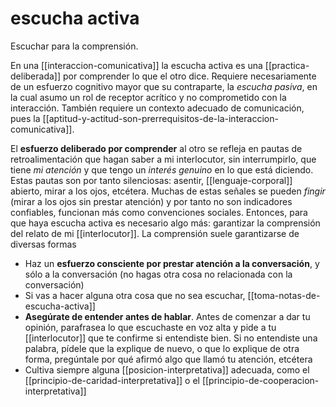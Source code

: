 # escucha activa
Escuchar para la comprensión.

En una [[interaccion-comunicativa]] la escucha activa es una [[practica-deliberada]] por comprender lo que el otro dice. Requiere necesariamente de un esfuerzo cognitivo mayor que su contraparte, la *escucha pasiva*, en la cual asumo un rol de receptor acrítico y no comprometido con la interacción. También requiere un contexto adecuado de comunicación, pues la [[aptitud-y-actitud-son-prerrequisitos-de-la-interaccion-comunicativa]].

El **esfuerzo deliberado por comprender** al otro se refleja en pautas de retroalimentación que hagan saber a mi interlocutor, sin interrumpirlo, que tiene *mi atención* y que tengo un *interés genuino* en lo que está diciendo. Estas pautas son por tanto silenciosas: asentir, [[lenguaje-corporal]] abierto, mirar a los ojos, etcétera. Muchas de estas señales se pueden *fingir* (mirar a los ojos sin prestar atención) y por tanto no son indicadores confiables, funcionan más como convenciones sociales. Entonces, para que haya escucha activa es necesario algo más: garantizar la comprensión del relato de mi [[interlocutor]]. La comprensión suele garantizarse de diversas formas

- Haz un **esfuerzo consciente por prestar atención a la conversación**, y sólo a la conversación (no hagas otra cosa no relacionada con la conversación)
- Si vas a hacer alguna otra cosa que no sea escuchar, [[toma-notas-de-escucha-activa]]
- **Asegúrate de entender antes de hablar**. Antes de comenzar a dar tu opinión, parafrasea lo que escuchaste en voz alta y pide a tu [[interlocutor]] que te confirme si entendiste bien. Si no entendiste una palabra, pídele que la explique de nuevo, o que lo explique de otra forma, pregúntale por qué afirmó algo que llamó tu atención, etcétera
- Cultiva siempre alguna [[posicion-interpretativa]] adecuada, como el [[principio-de-caridad-interpretativa]] o el [[principio-de-cooperacion-interpretativa]]

